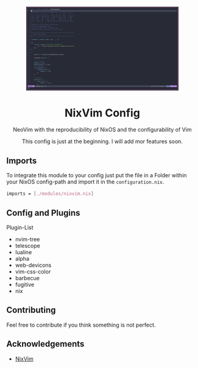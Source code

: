 <p align="center">
  <img src="/img/nixvim.png" width="400" />
</p>

<h1 align="center">NixVim Config</h1>
<p align="center">NeoVim with the reproducibility of NixOS and the configurability of Vim</p>
<p align="center">This config is just at the beginning. I will add mor features soon.</p> 

## Imports

To integrate this module to your config just put the file in a Folder within your NixOS config-path and import it in the `configuration.nix`.

```nix
imports = [./modules/nixvim.nix]
```

## Config and Plugins

Plugin-List

- nvim-tree
- telescope
- lualine
- alpha
- web-devicons
- vim-css-color
- barbecue
- fugitive
- nix

## Contributing
Feel free to contribute if you think something is not perfect.

## Acknowledgements
 * [NixVim](https://github.com/nix-community/nixvim)
